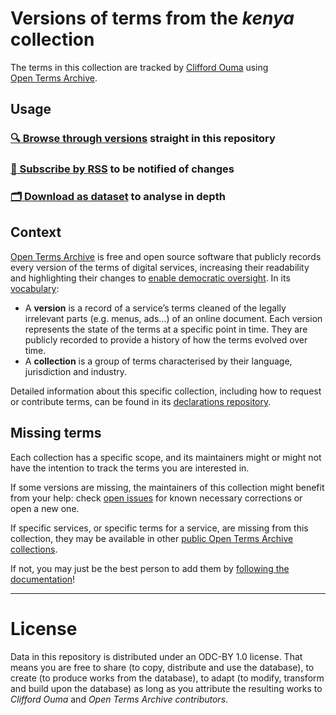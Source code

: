 # Versions of terms from the *kenya* collection

The terms in this collection are tracked by [Clifford Ouma](https://github.com/Cli4d) using [Open Terms Archive](https://opentermsarchive.org).

## Usage

### [🔍 Browse through versions](https://docs.opentermsarchive.org/navigate-history/) straight in this repository

### [🔔 Subscribe by RSS](https://docs.opentermsarchive.org/subscribe-rss/) to be notified of changes

### [🗂️ Download as dataset](https://github.com/OpenTermsArchive/kenya-versions/releases) to analyse in depth

## Context

[Open Terms Archive](https://opentermsarchive.org) is free and open source software that publicly records every version of the terms of digital services, increasing their readability and highlighting their changes to [enable democratic oversight](https://opentermsarchive.org/impact). In its [vocabulary](https://docs.opentermsarchive.org/#main-concepts):

- A **version** is a record of a service’s terms cleaned of the legally irrelevant parts (e.g. menus, ads…) of an online document. Each version represents the state of the terms at a specific point in time. They are publicly recorded to provide a history of how the terms evolved over time.
- A **collection** is a group of terms characterised by their language, jurisdiction and industry.

Detailed information about this specific collection, including how to request or contribute terms, can be found in its [declarations repository](https://github.com/OpenTermsArchive/kenya-declarations).

## Missing terms

Each collection has a specific scope, and its maintainers might or might not have the intention to track the terms you are interested in.

If some versions are missing, the maintainers of this collection might benefit from your help: check [open issues](https://github.com/OpenTermsArchive/kenya-declarations/issues) for known necessary corrections or open a new one.

If specific services, or specific terms for a service, are missing from this collection, they may be available in other [public Open Terms Archive collections](https://opentermsarchive.org/#collections).

If not, you may just be the best person to add them by [following the documentation](https://docs.opentermsarchive.org/contributing-terms)!

- - -

# License

Data in this repository is distributed under an ODC-BY 1.0 license. That means you are free to share (to copy, distribute and use the database), to create (to produce works from the database), to adapt (to modify, transform and build upon the database) as long as you attribute the resulting works to *Clifford Ouma* and *Open Terms Archive contributors*.
